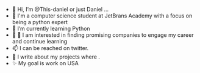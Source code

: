 - 👋 Hi, I’m @This-daniel or just Daniel ...
- 👀 I'm a computer science student at JetBrans Academy with a focus on being a python expert
- 🌱 I’m currently learning Python
- 💞️ 👀 I am interested in finding promising companies to engage my career and continue learning
- 📫 I can be reached on twitter.
- 📰 I write about my projects where .
- ✨ My goal is work on USA

<!---
This-daniel/This-daniel is a ✨ special ✨ repository because its `README.md` (this file) appears on your GitHub profile.
You can click the Preview link to take a look at your changes.
--->
